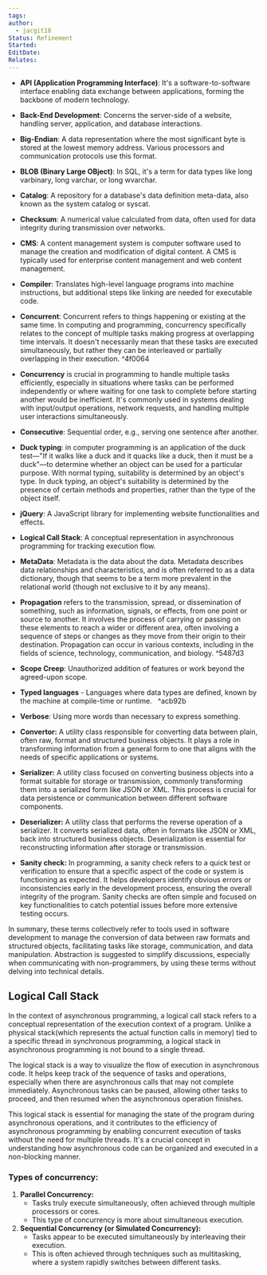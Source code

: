 ```yaml
---
tags: 
author:
  - jacgit18
Status: Refinement
Started: 
EditDate: 
Relates:
---
```

- **API (Application Programming Interface)**: It's a software-to-software interface enabling data exchange between applications, forming the backbone of modern technology.

- **Back-End Development**: Concerns the server-side of a website, handling server, application, and database interactions.

- **Big-Endian**: A data representation where the most significant byte is stored at the lowest memory address. Various processors and communication protocols use this format.

- **BLOB (Binary Large OBject)**: In SQL, it's a term for data types like long varbinary, long varchar, or long wvarchar.

- **Catalog**: A repository for a database's data definition meta-data, also known as the system catalog or syscat.

- **Checksum**: A numerical value calculated from data, often used for data integrity during transmission over networks.

- **CMS**:  A content management system is computer software used to manage the creation and modification of digital content. A CMS is typically used for enterprise content management and web content management.

- **Compiler**: Translates high-level language programs into machine instructions, but additional steps like linking are needed for executable code.

- **Concurrent**: Concurrent refers to things happening or existing at the same time. In computing and programming, concurrency specifically relates to the concept of multiple tasks making progress at overlapping time intervals. It doesn't necessarily mean that these tasks are executed simultaneously, but rather they can be interleaved or partially overlapping in their execution.
 ^4f0064

- **Concurrency** is crucial in programming to handle multiple tasks efficiently, especially in situations where tasks can be performed independently or where waiting for one task to complete before starting another would be inefficient. It's commonly used in systems dealing with input/output operations, network requests, and handling multiple user interactions simultaneously.

- **Consecutive**: Sequential order, e.g., serving one sentence after another.

- **Duck typing**: in computer programming is an application of the duck test—"If it walks like a duck and it quacks like a duck, then it must be a duck"—to determine whether an object can be used for a particular purpose. With normal typing, suitability is determined by an object's type. In duck typing, an object's suitability is determined by the presence of certain methods and properties, rather than the type of the object itself.

- **jQuery**: A JavaScript library for implementing website functionalities and effects.

- **Logical Call Stack**: A conceptual representation in asynchronous programming for tracking execution flow.

- **MetaData**: Metadata is the data about the data. Metadata describes data relationships and characteristics, and is often referred to as a data dictionary, though that seems to be a term more prevalent in the relational world (though not exclusive to it by any means).

- **Propagation** refers to the transmission, spread, or dissemination of something, such as information, signals, or effects, from one point or source to another. It involves the process of carrying or passing on these elements to reach a wider or different area, often involving a sequence of steps or changes as they move from their origin to their destination. Propagation can occur in various contexts, including in the fields of science, technology, communication, and biology. ^5487d3

- **Scope Creep**: Unauthorized addition of features or work beyond the agreed-upon scope.

- **Typed languages** - Languages where data types are defined, known by the machine at compile-time or runtime.   ^acb92b

- **Verbose**: Using more words than necessary to express something.


- **Convertor:** A utility class responsible for converting data between plain, often raw, format and structured business objects. It plays a role in transforming information from a general form to one that aligns with the needs of specific applications or systems.

- **Serializer:** A utility class focused on converting business objects into a format suitable for storage or transmission, commonly transforming them into a serialized form like JSON or XML. This process is crucial for data persistence or communication between different software components.

- **Deserializer:** A utility class that performs the reverse operation of a serializer. It converts serialized data, often in formats like JSON or XML, back into structured business objects. Deserialization is essential for reconstructing information after storage or transmission.

- **Sanity check:** In programming, a sanity check refers to a quick test or verification to ensure that a specific aspect of the code or system is functioning as expected. It helps developers identify obvious errors or inconsistencies early in the development process, ensuring the overall integrity of the program. Sanity checks are often simple and focused on key functionalities to catch potential issues before more extensive testing occurs.

In summary, these terms collectively refer to tools used in software development to manage the conversion of data between raw formats and structured objects, facilitating tasks like storage, communication, and data manipulation. Abstraction is suggested to simplify discussions, especially when communicating with non-programmers, by using these terms without delving into technical details.




## Logical Call Stack
In the context of asynchronous programming, a logical call stack refers to a conceptual representation of the execution context of a program. Unlike a physical stack(which represents the actual function calls in memory) tied to a specific thread in synchronous programming, a logical stack in asynchronous programming is not bound to a single thread.

The logical stack is a way to visualize the flow of execution in asynchronous code. It helps keep track of the sequence of tasks and operations, especially when there are asynchronous calls that may not complete immediately. Asynchronous tasks can be paused, allowing other tasks to proceed, and then resumed when the asynchronous operation finishes.

This logical stack is essential for managing the state of the program during asynchronous operations, and it contributes to the efficiency of asynchronous programming by enabling concurrent execution of tasks without the need for multiple threads. It's a crucial concept in understanding how asynchronous code can be organized and executed in a non-blocking manner.



### Types of concurrency:
1. **Parallel Concurrency:**
    - Tasks truly execute simultaneously, often achieved through multiple processors or cores.
    - This type of concurrency is more about simultaneous execution.
2. **Sequential Concurrency (or Simulated Concurrency):**
    - Tasks appear to be executed simultaneously by interleaving their execution.
    - This is often achieved through techniques such as multitasking, where a system rapidly switches between different tasks.

